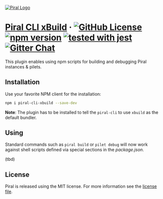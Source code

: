 [![Piral Logo](https://github.com/smapiot/piral/raw/main/docs/assets/logo.png)](https://piral.io)

# [Piral CLI xBuild](https://piral.io) &middot; [![GitHub License](https://img.shields.io/badge/license-MIT-blue.svg)](https://github.com/smapiot/piral/blob/main/LICENSE) [![npm version](https://img.shields.io/npm/v/piral-cli-xbuild.svg?style=flat)](https://www.npmjs.com/package/piral-cli-xbuild) [![tested with jest](https://img.shields.io/badge/tested_with-jest-99424f.svg)](https://jestjs.io) [![Gitter Chat](https://badges.gitter.im/gitterHQ/gitter.png)](https://gitter.im/piral-io/community)

This plugin enables using npm scripts for building and debugging Piral instances & pilets.

## Installation

Use your favorite NPM client for the installation:

```sh
npm i piral-cli-xbuild --save-dev
```

**Note**: The plugin has to be installed to tell the `piral-cli` to use `xbuild` as the default bundler.

## Using

Standard commands such as `piral build` or `pilet debug` will now work against shell scripts defined via special sections in the *package.json*.

(tbd)

## License

Piral is released using the MIT license. For more information see the [license file](./LICENSE).
